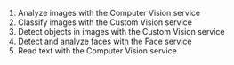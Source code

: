 1. Analyze images with the Computer Vision service
2. Classify images with the Custom Vision service
3. Detect objects in images with the Custom Vision service
4. Detect and analyze faces with the Face service
5. Read text with the Computer Vision service
